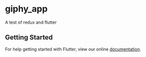 # giphy_app

A test of redux and flutter

## Getting Started

For help getting started with Flutter, view our online
[documentation](https://flutter.io/).

